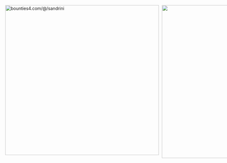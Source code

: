 <div style="display: flex;">
  <div style="padding-left: 10px; padding-top: 10px;">
 <a href="https://app.bounties4.com/@/sandrini" target="_blank"><img title="bounties4.com/@/sandrini" alt="bounties4.com/@/sandrini" src="https://storage.googleapis.com/profile_avatar/production/65248a67b44ac841dd97d23a/1696900431327_badge.png" width="500" height="490" /></a>
  </div>
  <div style="padding-left: 10px; padding-top: 10px">
   <img src="https://github-readme-stats.vercel.app/api/top-langs/?username=pedrosandrini&layout=compact&langs_count=7&theme=tokyonight" width="500" />
  </div>
</div>
